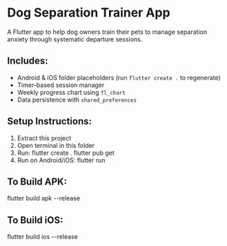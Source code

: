 # Dog Separation Trainer App

A Flutter app to help dog owners train their pets to manage separation anxiety through systematic departure sessions.

## Includes:
- Android & iOS folder placeholders (run `flutter create .` to regenerate)
- Timer-based session manager
- Weekly progress chart using `fl_chart`
- Data persistence with `shared_preferences`

## Setup Instructions:
1. Extract this project
2. Open terminal in this folder
3. Run:
   flutter create .
   flutter pub get
4. Run on Android/iOS:
   flutter run

## To Build APK:
flutter build apk --release

## To Build iOS:
flutter build ios --release
